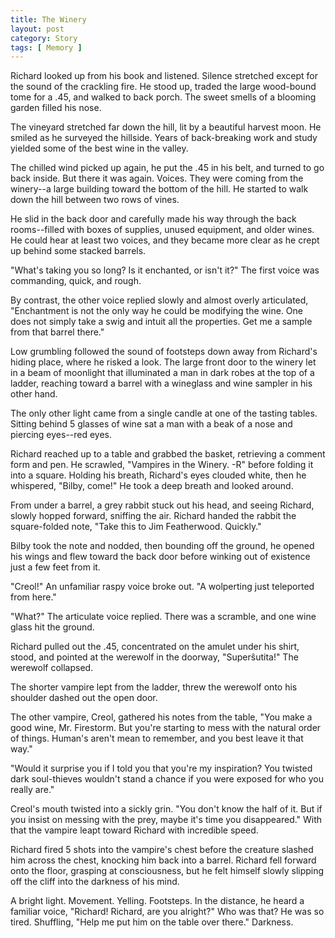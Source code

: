 ```yaml
---
title: The Winery
layout: post
category: Story
tags: [ Memory ]
---
```

Richard looked up from his book and listened. Silence stretched except for the sound of the crackling fire. He stood up, traded the large wood-bound tome for a .45, and walked to back porch. The sweet smells of a blooming garden filled his nose.

<!-- more -->

The vineyard stretched far down the hill, lit by a beautiful harvest moon. He smiled as he surveyed the hillside. Years of back-breaking work and study yielded some of the best wine in the valley.

The chilled wind picked up again, he put the .45 in his belt, and turned to go back inside. But there it was again. Voices. They were coming from the winery--a large building toward the bottom of the hill. He started to walk down the hill between two rows of vines.

He slid in the back door and carefully made his way through the back rooms--filled with boxes of supplies, unused equipment, and older wines. He could hear at least two voices, and they became more clear as he crept up behind some stacked barrels.

"What's taking you so long? Is it enchanted, or isn't it?" The first voice was commanding, quick, and rough.

By contrast, the other voice replied slowly and almost overly articulated, "Enchantment is not the only way he could be modifying the wine. One does not simply take a swig and intuit all the properties. Get me a sample from that barrel there."

Low grumbling followed the sound of footsteps down away from Richard's hiding place, where he risked a look. The large front door to the winery let in a beam of moonlight that illuminated a man in dark robes at the top of a ladder, reaching toward a barrel with a wineglass and wine sampler in his other hand.

The only other light came from a single candle at one of the tasting tables. Sitting behind 5 glasses of wine sat a man with a beak of a nose and piercing eyes--red eyes.

Richard reached up to a table and grabbed the basket, retrieving a comment form and pen. He scrawled, "Vampires in the Winery. -R" before folding it into a square. Holding his breath, Richard's eyes clouded white, then he whispered, "Bilby, come!" He took a deep breath and looked around.

From under a barrel, a grey rabbit stuck out his head, and seeing Richard, slowly hopped forward, sniffing the air. Richard handed the rabbit the square-folded note, "Take this to Jim Featherwood. Quickly."

Bilby took the note and nodded, then bounding off the ground, he opened his wings and flew toward the back door before winking out of existence just a few feet from it.

"Creol!" An unfamiliar raspy voice broke out. "A wolperting just teleported from here."

"What?" The articulate voice replied. There was a scramble, and one wine glass hit the ground.

Richard pulled out the .45, concentrated on the amulet under his shirt, stood, and pointed at the werewolf in the doorway, "Superŝutita!" The werewolf collapsed.

The shorter vampire lept from the ladder, threw the werewolf onto his shoulder dashed out the open door.

The other vampire, Creol, gathered his notes from the table, "You make a good wine, Mr. Firestorm. But you're starting to mess with the natural order of things. Human's aren't mean to remember, and you best leave it that way."

"Would it surprise you if I told you that you're my inspiration? You twisted dark soul-thieves wouldn't stand a chance if you were exposed for who you really are."

Creol's mouth twisted into a sickly grin. "You don't know the half of it. But if you insist on messing with the prey, maybe it's time you disappeared." With that the vampire leapt toward Richard with incredible speed.

Richard fired 5 shots into the vampire's chest before the creature slashed him across the chest, knocking him back into a barrel. Richard fell forward onto the floor, grasping at consciousness, but he felt himself slowly slipping off the cliff into the darkness of his mind.

A bright light. Movement. Yelling. Footsteps. In the distance, he heard a familiar voice, "Richard! Richard, are you alright?" Who was that? He was so tired. Shuffling, "Help me put him on the table over there." Darkness.